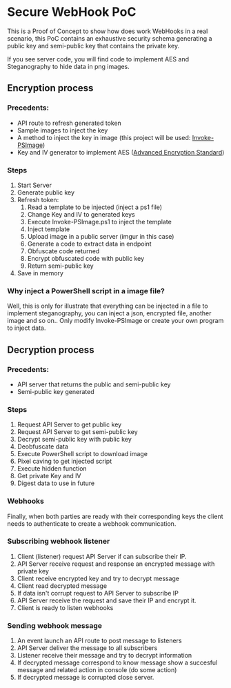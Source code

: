 # Secure WebHook PoC
This is a Proof of Concept to show how does work WebHooks in a real scenario, this PoC contains an exhaustive security schema generating a public key and semi-public key that contains the private key.

If you see server code, you will find code to implement AES and Steganography to hide data in png images.

## Encryption process

### Precedents:
* API route to refresh generated token
* Sample images to inject the key
* A method to inject the key in image (this project will be used: [Invoke-PSImage](https://github.com/peewpw/Invoke-PSImage))
* Key and IV generator to implement AES ([Advanced Encryption Standard](https://es.wikipedia.org/wiki/Advanced_Encryption_Standard))

### Steps

1. Start Server
2. Generate public key
3. Refresh token:
	1. Read a template to be injected (inject a ps1 file)
	2. Change Key and IV to generated keys
	3. Execute Invoke-PSImage.ps1 to inject the template
	4. Inject template
	5. Upload image in a public server (imgur in this case)
	6. Generate a code to extract data in endpoint
	7. Obfuscate code returned
	8. Encrypt obfuscated code with public key
	9. Return semi-public key
4. Save in memory

### Why inject a PowerShell script in a image file?
Well, this is only for illustrate that everything can be injected in a file to implement steganography, you can inject a json, encrypted file, another image and so on.. Only modify Invoke-PSImage or create your own program to inject data.

## Decryption process

### Precedents:
* API server that returns the public and semi-public key
* Semi-public key generated

### Steps
1) Request API Server to get public key
2) Request API Server to get semi-public key
3) Decrypt semi-public key with public key
4) Deobfuscate data
5) Execute PowerShell script to download image
6) Pixel caving to get injected script
7) Execute hidden function
8) Get private Key and IV
9) Digest data to use in future

### Webhooks

Finally, when both parties are ready with their corresponding keys the client needs to authenticate to create a webhook communication.

### Subscribing webhook listener
1) Client (listener) request API Server if can subscribe their IP.
2) API Server receive request and response an encrypted message with private key
3) Client receive encrypted key and try to decrypt message
4) Client read decrypted message
5) If data isn't corrupt request to API Server to subscribe IP
6) API Server receive the request and save their IP and encrypt it.
7) Client is ready to listen webhooks

### Sending webhook message
1) An event launch an API route to post message to listeners
2) API Server deliver the message to all subscribers
3) Listener receive their message and try to decrypt information
4) If decrypted message correspond to know message show a succesful message and related action in console (do some action)
5) If decrypted message is corrupted close server.